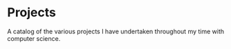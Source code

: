# Projects
A catalog of the various projects I have undertaken throughout my time with computer science.
